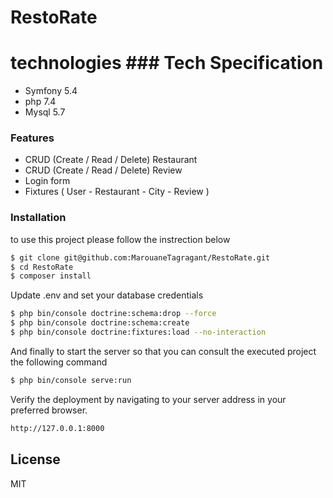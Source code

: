 # RestoRate

# technologies ### Tech Specification

  - Symfony 5.4
  - php 7.4
  - Mysql 5.7

### Features

  - CRUD (Create / Read / Delete) Restaurant 
  - CRUD (Create / Read / Delete) Review
  - Login form
  - Fixtures ( User - Restaurant - City - Review )


### Installation

to use this project please follow the instrection below

```sh
$ git clone git@github.com:MarouaneTagragant/RestoRate.git
$ cd RestoRate
$ composer install
```
Update .env and set your database credentials

```sh
$ php bin/console doctrine:schema:drop --force 
$ php bin/console doctrine:schema:create
$ php bin/console doctrine:fixtures:load --no-interaction
```

And finally to start the server so that you can consult the executed project the following command
```sh
$ php bin/console serve:run
```
Verify the deployment by navigating to your server address in your preferred browser.
```sh
http://127.0.0.1:8000
```

License
----

MIT